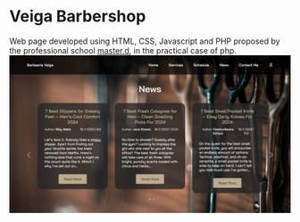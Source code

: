 # Veiga Barbershop
Web page developed using HTML, CSS, Javascript and PHP proposed by the professional school [master.d](https://www.masterd.pt/), in the practical case of php.
![preview do caso pratico de php](preview.jpeg)
